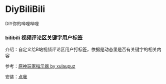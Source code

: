 # DiyBiliBili

DIY你的哔哩哔哩

### bilibili 视频评论区关键字用户标签
介绍：自定义给B站视频评论区用户打标签，依据是动态里是否有关键字的相关内容

参考：[原神玩家指示器 by xulaupuz](https://greasyfork.org/zh-CN/scripts/450720-%E5%8E%9F%E7%A5%9E%E7%8E%A9%E5%AE%B6%E6%8C%87%E7%A4%BA%E5%99%A8)

安装：[点我](https://github.com/Tamshen/DiyBiliBili/raw/main/com.bilibili.CustomizeCommentUserTag.user.js)

